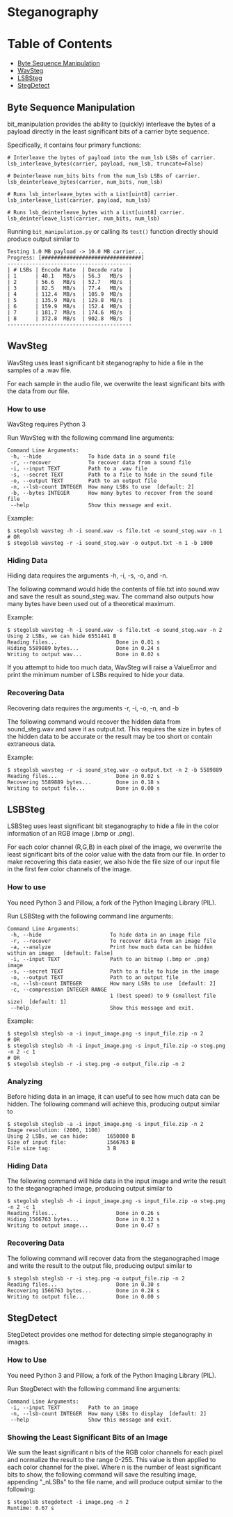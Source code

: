 # Steganography

# Table of Contents
  * [Byte Sequence Manipulation](#ByteSequenceManipulation)
  * [WavSteg](#WavSteg)
  * [LSBSteg](#LSBSteg)
  * [StegDetect](#StegDetect)

<a name = "ByteSequenceManipulation"></a>
## Byte Sequence Manipulation
bit_manipulation provides the ability to (quickly) interleave the bytes of a
payload directly in the least significant bits of a carrier byte sequence.

Specifically, it contains four primary functions:

    # Interleave the bytes of payload into the num_lsb LSBs of carrier.
    lsb_interleave_bytes(carrier, payload, num_lsb, truncate=False)

    # Deinterleave num_bits bits from the num_lsb LSBs of carrier.
    lsb_deinterleave_bytes(carrier, num_bits, num_lsb)

    # Runs lsb_interleave_bytes with a List[uint8] carrier.
    lsb_interleave_list(carrier, payload, num_lsb)

    # Runs lsb_deinterleave_bytes with a List[uint8] carrier.
    lsb_deinterleave_list(carrier, num_bits, num_lsb)

Running `bit_manipulation.py` or calling its `test()` function directly should
produce output similar to

    Testing 1.0 MB payload -> 10.0 MB carrier...
    Progress: [################################]
    ----------------------------------------
    | # LSBs | Encode Rate  | Decode rate  |
    | 1      | 40.1   MB/s  | 56.3   MB/s  |
    | 2      | 56.6   MB/s  | 52.7   MB/s  |
    | 3      | 82.5   MB/s  | 77.4   MB/s  |
    | 4      | 112.4  MB/s  | 105.9  MB/s  |
    | 5      | 135.9  MB/s  | 129.8  MB/s  |
    | 6      | 159.9  MB/s  | 152.4  MB/s  |
    | 7      | 181.7  MB/s  | 174.6  MB/s  |
    | 8      | 372.8  MB/s  | 902.8  MB/s  |
    ----------------------------------------

<a name = "WavSteg"></a>
## WavSteg
WavSteg uses least significant bit steganography to hide a file in the samples
of a .wav file.

For each sample in the audio file, we overwrite the least significant bits with
the data from our file.

### How to use
WavSteg requires Python 3

Run WavSteg with the following command line arguments:

    Command Line Arguments:
     -h, --hide               To hide data in a sound file
     -r, --recover            To recover data from a sound file
     -i, --input TEXT         Path to a .wav file
     -s, --secret TEXT        Path to a file to hide in the sound file
     -o, --output TEXT        Path to an output file
     -n, --lsb-count INTEGER  How many LSBs to use  [default: 2]
     -b, --bytes INTEGER      How many bytes to recover from the sound file
     --help                   Show this message and exit.

Example:

    $ stegolsb wavsteg -h -i sound.wav -s file.txt -o sound_steg.wav -n 1
    # OR
    $ stegolsb wavsteg -r -i sound_steg.wav -o output.txt -n 1 -b 1000

### Hiding Data
Hiding data requires the arguments -h, -i, -s, -o, and -n.

The following command would hide the contents of file.txt into sound.wav and
save the result as sound_steg.wav. The command also outputs how many bytes have
been used out of a theoretical maximum.

Example:

    $ stegolsb wavsteg -h -i sound.wav -s file.txt -o sound_steg.wav -n 2
    Using 2 LSBs, we can hide 6551441 B
    Reading files...                   Done in 0.01 s
    Hiding 5589889 bytes...            Done in 0.24 s
    Writing to output wav...           Done in 0.02 s

If you attempt to hide too much data, WavSteg will raise a ValueError and
print the minimum number of LSBs required to hide your data.

### Recovering Data
Recovering data requires the arguments -r, -i, -o, -n, and -b

The following command would recover the hidden data from sound_steg.wav and
save it as output.txt. This requires the size in bytes of the hidden data to
be accurate or the result may be too short or contain extraneous data.

Example:

    $ stegolsb wavsteg -r -i sound_steg.wav -o output.txt -n 2 -b 5589889
    Reading files...                   Done in 0.02 s
    Recovering 5589889 bytes...        Done in 0.18 s
    Writing to output file...          Done in 0.00 s

<a name = "LSBSteg"></a>
## LSBSteg
LSBSteg uses least significant bit steganography to hide a file in the color
information of an RGB image (.bmp or .png).

For each color channel (R,G,B) in each pixel of the image, we overwrite the
least significant bits of the color value with the data from our file.
In order to make recovering this data easier, we also hide the file size
of our input file in the first few color channels of the image.

### How to use
You need Python 3 and Pillow, a fork of the Python Imaging Library (PIL).

Run LSBSteg with the following command line arguments:

    Command Line Arguments:
     -h, --hide                      To hide data in an image file
     -r, --recover                   To recover data from an image file
     -a, --analyze                   Print how much data can be hidden within an image   [default: False]
     -i, --input TEXT                Path to an bitmap (.bmp or .png) image
     -s, --secret TEXT               Path to a file to hide in the image
     -o, --output TEXT               Path to an output file
     -n, --lsb-count INTEGER         How many LSBs to use  [default: 2]
     -c, --compression INTEGER RANGE
                                     1 (best speed) to 9 (smallest file size)  [default: 1]
     --help                          Show this message and exit.

Example:

    $ stegolsb steglsb -a -i input_image.png -s input_file.zip -n 2
    # OR
    $ stegolsb steglsb -h -i input_image.png -s input_file.zip -o steg.png -n 2 -c 1
    # OR
    $ stegolsb steglsb -r -i steg.png -o output_file.zip -n 2

### Analyzing
Before hiding data in an image, it can useful to see how much data can be
hidden. The following command will achieve this, producing output similar to

    $ stegolsb steglsb -a -i input_image.png -s input_file.zip -n 2
    Image resolution: (2000, 1100)
    Using 2 LSBs, we can hide:      1650000 B
    Size of input file:             1566763 B
    File size tag:                  3 B

### Hiding Data
The following command will hide data in the input image and write the result to
the steganographed image, producing output similar to

    $ stegolsb steglsb -h -i input_image.png -s input_file.zip -o steg.png -n 2 -c 1
    Reading files...                   Done in 0.26 s
    Hiding 1566763 bytes...            Done in 0.32 s
    Writing to output image...         Done in 0.47 s

### Recovering Data
The following command will recover data from the steganographed image and write
the result to the output file, producing output similar to

    $ stegolsb steglsb -r -i steg.png -o output_file.zip -n 2
    Reading files...                   Done in 0.30 s
    Recovering 1566763 bytes...        Done in 0.28 s
    Writing to output file...          Done in 0.00 s

<a name = "StegDetect"></a>
## StegDetect
StegDetect provides one method for detecting simple steganography in images.

### How to Use
You need Python 3 and Pillow, a fork of the Python Imaging Library (PIL).

Run StegDetect with the following command line arguments:

    Command Line Arguments:
     -i, --input TEXT         Path to an image
     -n, --lsb-count INTEGER  How many LSBs to display  [default: 2]
     --help                   Show this message and exit.

### Showing the Least Significant Bits of an Image
We sum the least significant n bits of the RGB color channels for each pixel
and normalize the result to the range 0-255. This value is then applied to each
color channel for the pixel. Where n is the number of least significant bits to
show, the following command will save the resulting image, appending "_nLSBs"
to the file name, and will produce output similar to the following:

    $ stegolsb stegdetect -i image.png -n 2
    Runtime: 0.67 s
